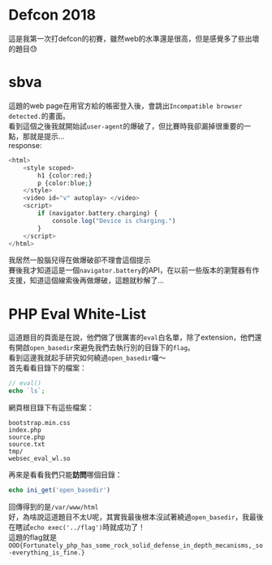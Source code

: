 # Defcon 2018
這是我第一次打defcon的初賽，雖然web的水準還是很高，但是感覺多了些出壞的題目:sweat:

# sbva
這題的web page在用官方給的帳密登入後，會跳出`Incompatible browser detected.`的畫面。  
看到這個之後我就開始試`user-agent`的爆破了，但比賽時我卻漏掉很重要的一點，那就是提示...  
response:  
```php
<html>
    <style scoped>
        h1 {color:red;}
        p {color:blue;} 
    </style>
    <video id="v" autoplay> </video>
    <script>
        if (navigator.battery.charging) {
            console.log("Device is charging.")
        }
    </script>
</html>
```
我居然一股腦兒得在做爆破卻不理會這個提示  
賽後我才知道這是一個`navigator.battery`的API，在以前一些版本的瀏覽器有作支援，知道這個線索後再做爆破，這題就秒解了...

# PHP Eval White-List
這道題目的頁面是在說，他們做了很厲害的`eval`白名單，除了extension，他們還有開啟`open_basedir`來避免我們去執行別的目錄下的`flag`。  
看到這邊我就起手研究如何繞過`open_basedir`囉～  
首先看看目錄下的檔案：  
```php
// eval()
echo `ls`;
```
網頁根目錄下有這些檔案：  
```
bootstrap.min.css
index.php
source.php
source.txt
tmp/
websec_eval_wl.so
```
再來是看看我們只能**訪問**哪個目錄：  
```php
echo ini_get('open_basedir')
```
回傳得到的是`/var/www/html`  
好，為啥說這道題目不太U呢，其實我最後根本沒試著繞過`open_basedir`，我最後在瞎試`echo exec('../flag')`時就成功了！  
這題的flag就是`OOO{Fortunately_php_has_some_rock_solid_defense_in_depth_mecanisms,_so-everything_is_fine.}`  
